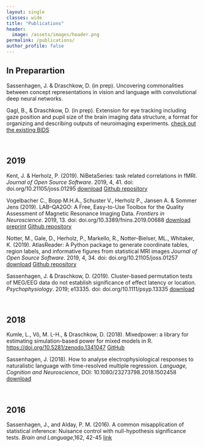 ```yaml
---
layout: single
classes: wide
title: "Publications"
header:
  image: /assets/images/header.png
permalink: /publications/
author_profile: false
---
```


## In Preparartion
Sassenhagen, J. & Draschkow, D. (in prep). Uncovering commonalities between concept representations in vision and language with convolutional deep neural networks.


Gagl, B., & Draschkow, D. (in prep). Extension for eye tracking including gaze position and pupil size of the brain imaging data structure, a format for organizing and describing outputs of neuroimaging experiments. [check out the existing BIDS](http://bids.neuroimaging.io/)



&nbsp;
&nbsp;
&nbsp;

## 2019

Kent, J. & Herholz, P. (2019). NiBetaSeries: task related correlations in fMRI.
_Journal of Open Source Software_. 2019, 4, 41. doi: doi.org/10.21105/joss.01295
[download](https://www.theoj.org/joss-papers/joss.01295/10.21105.joss.01295.pdf)
[Github repository](https://github.com/HBClab/NiBetaSeries)

Vogelbacher C., Bopp M.H.A., Schuster V., Herholz P., Jansen A. & Sommer Jens (2019). LAB–QA2GO: A Free, Easy-to-Use Toolbox for the Quality Assessment of Magnetic Resonance Imaging Data.
_Frontiers in Neuroscience_. 2019, 13. doi: doi.org/10.3389/fnins.2019.00688
[download](https://www.frontiersin.org/articles/10.3389/fnins.2019.00688/full)
[preprint](https://www.biorxiv.org/content/10.1101/546564v1)
[Github repository](https://github.com/vogelbac/LAB-QA2GO)

Notter, M., Gale, D., Herholz, P., Markello, R., Notter-Bielser, ML., Whitaker, K. (2019). AtlasReader: A Python package to generate coordinate tables, region labels, and informative figures from statistical MRI images
_Journal of Open Source Software_. 2019, 4, 34. doi: doi.org/10.21105/joss.01257
[download](https://pdfs.semanticscholar.org/7d88/483e7f1cfdec8f053e36f173fe5e11aca28c.pdf)
[Github repository](https://github.com/miykael/atlasreader)

Sassenhagen, J. & Draschkow, D. (2019). Cluster-based permutation tests of MEG/EEG data do not establish significance of effect latency or location. _Psychophysiology_. 2019; e13335. doi: doi.org/10.1111/psyp.13335 [download](https://www.draschkow.com/app/download/9767211/16267843.pdf)

&nbsp;
&nbsp;
&nbsp;

## 2018

Kumle, L., Võ, M. L-H., & Draschkow, D. (2018). Mixedpower: a library for estimating simulation-based power for mixed models in R. https://doi.org/10.5281/zenodo.1341047 [GitHub](https://github.com/DejanDraschkow/mixedpower)


Sassenhagen, J. (2018). How to analyse electrophysiological responses to naturalistic language with time-resolved multiple regression. _Language, Cognition and Neuroscience_, DOI: 10.1080/23273798.2018.1502458 [download](https://www.draschkow.com/app/download/9808220/How+to+analyse+electrophysiological+responses+to+naturalistic+language+with+time+resolved+multiple+regression.pdf)


&nbsp;
&nbsp;
&nbsp;

## 2016

Sassenhagen, J., and Alday, P. M. (2016). A common misapplication of statistical inference: Nuisance control with null-hypothesis significance tests. _Brain and Language_,162, 42-45 [link](https://www.sciencedirect.com/science/article/pii/S0093934X16300323)
